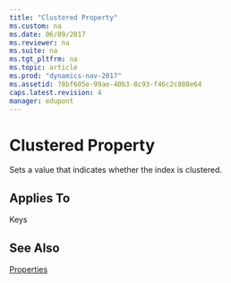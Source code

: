 ```yaml
---
title: "Clustered Property"
ms.custom: na
ms.date: 06/09/2017
ms.reviewer: na
ms.suite: na
ms.tgt_pltfrm: na
ms.topic: article
ms.prod: "dynamics-nav-2017"
ms.assetid: 78bf605e-99ae-40b3-8c93-f46c2c808e64
caps.latest.revision: 4
manager: edupont
---
```

# Clustered Property
Sets a value that indicates whether the index is clustered.  
  
## Applies To  
 Keys  
  
## See Also  
 [Properties](devenv-properties.md)